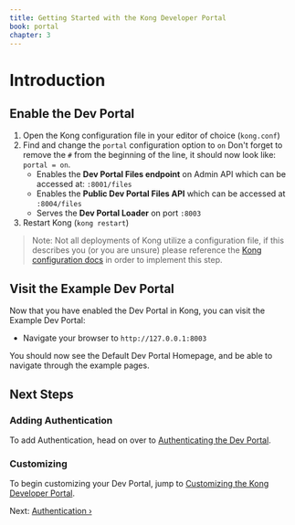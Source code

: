 ```yaml
---
title: Getting Started with the Kong Developer Portal
book: portal
chapter: 3
---
```


# Introduction

## Enable the Dev Portal

1. Open the Kong configuration file in your editor of choice (`kong.conf`)
2. Find and change the `portal` configuration option to `on` Don't forget to remove the `#` from the beginning of the line, it should now look like: `portal = on`.
    - Enables the **Dev Portal Files endpoint** on Admin API which can be accessed at: `:8001/files`
    - Enables the **Public Dev Portal Files API** which can be accessed at `:8004/files`
    - Serves the **Dev Portal Loader** on port `:8003`
3. Restart Kong (`kong restart`)

> Note: Not all deployments of Kong utilize a configuration file, if this describes you (or you are unsure) please reference the [Kong configuration docs](https://docs.konghq.com/0.13.x/configuration/) in order to implement this step.

## Visit the Example Dev Portal

Now that you have enabled the Dev Portal in Kong, you can visit the Example Dev Portal:

* Navigate your browser to `http://127.0.0.1:8003`

You should now see the Default Dev Portal Homepage, and be able to navigate through the example pages.

## Next Steps

### Adding Authentication
To add Authentication, head on over to [Authenticating the Dev Portal](/enterprise/{{page.kong_version}}/developer-portal/configuration/authentication).

### Customizing
To begin customizing your Dev Portal, jump to [Customizing the Kong Developer Portal](/enterprise/{{page.kong_version}}/developer-portal/customization).

Next: [Authentication &rsaquo;]({{page.book.next}})
